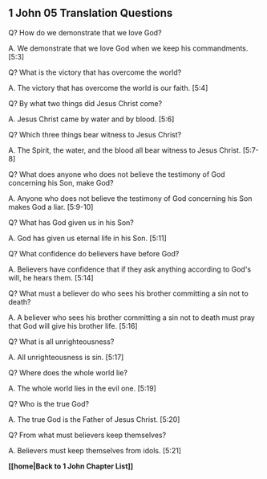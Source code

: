 ## 1 John 05 Translation Questions ##

Q? How do we demonstrate that we love God?

A. We demonstrate that we love God when we keep his commandments. [5:3]

Q? What is the victory that has overcome the world?

A. The victory that has overcome the world is our faith. [5:4]

Q? By what two things did Jesus Christ come?

A. Jesus Christ came by water and by blood. [5:6]

Q? Which three things bear witness to Jesus Christ?

A. The Spirit, the water, and the blood all bear witness to Jesus Christ. [5:7-8]

Q? What does anyone who does not believe the testimony of God concerning his Son, make God?

A. Anyone who does not believe the testimony of God concerning his Son makes God a liar. [5:9-10]

Q? What has God given us in his Son?

A. God has given us eternal life in his Son. [5:11]

Q? What confidence do believers have before God?

A. Believers have confidence that if they ask anything according to God's will, he hears them. [5:14]

Q? What must a believer do who sees his brother committing a sin not to death?

A. A believer who sees his brother committing a sin not to death must pray that God will give his brother life. [5:16]

Q? What is all unrighteousness?

A. All unrighteousness is sin. [5:17]

Q? Where does the whole world lie?

A. The whole world lies in the evil one. [5:19]

Q? Who is the true God?

A. The true God is the Father of Jesus Christ. [5:20]

Q? From what must believers keep themselves?

A. Believers must keep themselves from idols. [5:21]

__[[home|Back to 1 John Chapter List]]__

